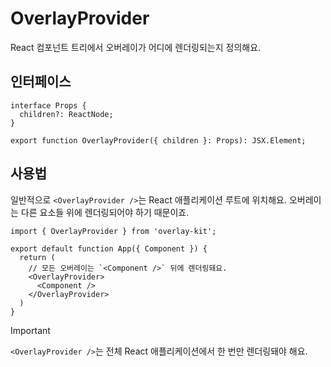 # OverlayProvider

React 컴포넌트 트리에서 오버레이가 어디에 렌더링되는지 정의해요.

## 인터페이스

```tsx
interface Props {
  children?: ReactNode;
}

export function OverlayProvider({ children }: Props): JSX.Element;
```

## 사용법

일반적으로 `<OverlayProvider />`는 React 애플리케이션 루트에 위치해요. 오버레이는 다른 요소들 위에 렌더링되어야 하기 때문이죠.

```tsx
import { OverlayProvider } from 'overlay-kit';

export default function App({ Component }) {
  return (
    // 모든 오버레이는 `<Component />` 뒤에 렌더링돼요.
    <OverlayProvider>
      <Component />
    </OverlayProvider>
  )
}
```

> [!IMPORTANT]
> `<OverlayProvider />`는 전체 React 애플리케이션에서 한 번만 렌더링돼야 해요.
